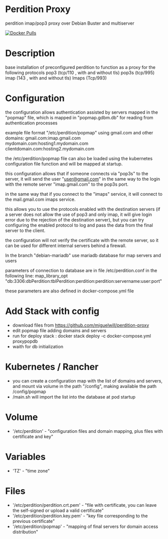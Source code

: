 # Perdition Proxy
 perdition imap/pop3 proxy over Debian Buster and multiserver

[![Docker Pulls](https://img.shields.io/docker/pulls/miguelwill/perdition-proxy.svg?style=plastic)](https://hub.docker.com/r/miguelwill/perdition-proxy/)

# Description
base installation of preconfigured perdition to function as a proxy for the following protocols
pop3 (tcp/110 , with and without tls)
pop3s (tcp/995)
imap (143 , with and without tls)
Imaps (Tcp/993)

# Configuration

the configuration allows authentication assisted by servers mapped in the "popmap" file, which is mapped in "popmap.gdbm.db" for reading from authentication processes

example file format "/etc/perdition/popmap" using gmail.com and other domains:
gmail.com:imap.gmail.com
mydomain.com:hosting1.mydomain.com
clientdomain.com:hosting2.mydomain.com

the /etc/perdition/popmap file can also be loaded using the kubernetes configuration file function and will be mapped at startup.

this configuration allows that if someone connects via "pop3s" to the server, it will send the user "user@gmail.com" in the same way to the login with the remote server "imap.gmail.com" to the pop3s port.

in the same way that if you connect to the "imaps" service, it will connect to the mail.gmail.com imaps service.

this allows you to use the protocols enabled with the destination servers (if a server does not allow the use of pop3 and only imap, it will give login error due to the rejection of the destination server), but you can try configuring the enabled protocol to log and pass the data from the final server to the client.

the configuration will not verify the certificate with the remote server, so it can be used for different internal servers behind a firewall.

In the branch "debian-mariadb" use mariadb database for map servers and users

parameters of connection to database are in file /etc/perdition.conf in the following line:
map_library_opt "db:3306:dbPerdition:tblPerdition:perdition:perdition:servername:user:port"

these parameters are also defined in docker-compose.yml file

# Add Stack with config
  * download files from https://github.com/miguelwill/perdition-proxy
  * edit popmap file adding domains and servers
  * run for deploy stack : docker stack deploy -c docker-compose.yml proxypopdb
  * waith for db initialization

# Kubernetes / Rancher
  * you can create a configuration map with the list of domains and servers, and mount via volume in the path "/config", making available the path /config/popmap
  * /main.sh will import the list into the database at pod startup 

# Volume

  * '/etc/perdition' - "configuration files and domain mapping, plus files with certificate and key"

# Variables

  * 'TZ' - "time zone"

# Files
  * '/etc/perdition/perdition.crt.pem' - "file with certificate, you can leave the self-signed or upload a valid certificate"
  * '/etc/perdition/perdition.key.pem' - "key file corresponding to the previous certificate"
  * '/etc/perdition/popmap' - "mapping of final servers for domain access distribution"
